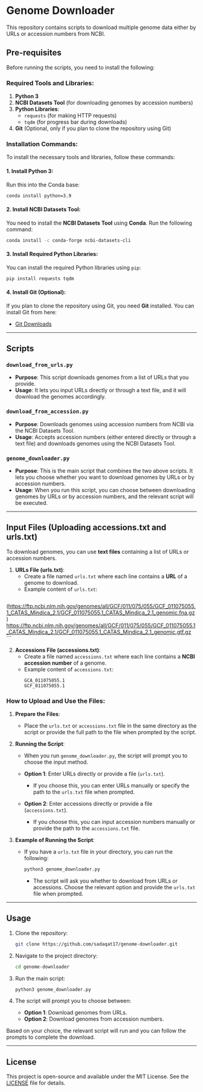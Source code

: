 # Genome Downloader

This repository contains scripts to download multiple genome data either by URLs or accession numbers from NCBI.

## Pre-requisites

Before running the scripts, you need to install the following:

### Required Tools and Libraries:

1. **Python 3**
2. **NCBI Datasets Tool** (for downloading genomes by accession numbers)
3. **Python Libraries**:
   - `requests` (for making HTTP requests)
   - `tqdm` (for progress bar during downloads)
4. **Git** (Optional, only if you plan to clone the repository using Git)

### Installation Commands:

To install the necessary tools and libraries, follow these commands:

#### 1. Install **Python 3**:
Run this into the Conda base:
```bash
conda install python=3.9
```

#### 2. Install **NCBI Datasets Tool**:
You need to install the **NCBI Datasets Tool** using **Conda**. Run the following command:
```bash
conda install -c conda-forge ncbi-datasets-cli
```

#### 3. Install Required Python Libraries:
You can install the required Python libraries using `pip`:
```bash
pip install requests tqdm
```

#### 4. Install **Git** (Optional):
If you plan to clone the repository using Git, you need **Git** installed. You can install Git from here:
- [Git Downloads](https://git-scm.com/downloads)

---

## Scripts

### `download_from_urls.py`
- **Purpose**: This script downloads genomes from a list of URLs that you provide.
- **Usage**: It lets you input URLs directly or through a text file, and it will download the genomes accordingly.

### `download_from_accession.py`
- **Purpose**: Downloads genomes using accession numbers from NCBI via the NCBI Datasets Tool.
- **Usage**: Accepts accession numbers (either entered directly or through a text file) and downloads genomes using the NCBI Datasets Tool.

### `genome_downloader.py`
- **Purpose**: This is the main script that combines the two above scripts. It lets you choose whether you want to download genomes by URLs or by accession numbers.
- **Usage**: When you run this script, you can choose between downloading genomes by URLs or by accession numbers, and the relevant script will be executed.

---

## Input Files (Uploading accessions.txt and urls.txt)

To download genomes, you can use **text files** containing a list of URLs or accession numbers.

1. **URLs File (urls.txt)**:
   - Create a file named `urls.txt` where each line contains a **URL** of a genome to download.
   - Example content of `urls.txt`:
     ```
(https://ftp.ncbi.nlm.nih.gov/genomes/all/GCF/011/075/055/GCF_011075055.1_CATAS_Mindica_2.1/GCF_011075055.1_CATAS_Mindica_2.1_genomic.fna.gz)
https://ftp.ncbi.nlm.nih.gov/genomes/all/GCF/011/075/055/GCF_011075055.1_CATAS_Mindica_2.1/GCF_011075055.1_CATAS_Mindica_2.1_genomic.gtf.gz
     ```
   
2. **Accessions File (accessions.txt)**:
   - Create a file named `accessions.txt` where each line contains a **NCBI accession number** of a genome.
   - Example content of `accessions.txt`:
     ```
     GCA_011075055.1
     GCF_011075055.1
     ```

### How to Upload and Use the Files:

1. **Prepare the Files**:
   - Place the `urls.txt` or `accessions.txt` file in the same directory as the script or provide the full path to the file when prompted by the script.

2. **Running the Script**:
   - When you run `genome_downloader.py`, the script will prompt you to choose the input method.
   
   - **Option 1**: Enter URLs directly or provide a file (`urls.txt`).
     - If you choose this, you can enter URLs manually or specify the path to the `urls.txt` file when prompted.
   
   - **Option 2**: Enter accessions directly or provide a file (`accessions.txt`).
     - If you choose this, you can input accession numbers manually or provide the path to the `accessions.txt` file.

3. **Example of Running the Script**:
   - If you have a `urls.txt` file in your directory, you can run the following:
     ```bash
     python3 genome_downloader.py
     ```
     - The script will ask you whether to download from URLs or accessions. Choose the relevant option and provide the `urls.txt` file when prompted.

---

## Usage

1. Clone the repository:
   ```bash
   git clone https://github.com/sadaqat17/genome-downloader.git
   ```

2. Navigate to the project directory:
   ```bash
   cd genome-downloader
   ```

3. Run the main script:
   ```bash
   python3 genome_downloader.py
   ```

4. The script will prompt you to choose between:
   - **Option 1**: Download genomes from URLs.
   - **Option 2**: Download genomes from accession numbers.

Based on your choice, the relevant script will run and you can follow the prompts to complete the download.

---

## License

This project is open-source and available under the MIT License. See the [LICENSE](LICENSE) file for details.
